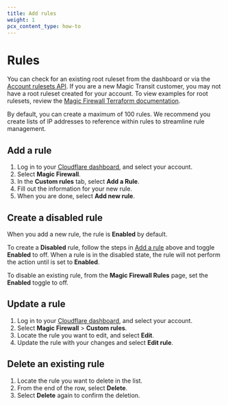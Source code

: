 ```yaml
---
title: Add rules
weight: 1
pcx_content_type: how-to
---
```


# Rules

You can check for an existing root ruleset from the dashboard or via the [Account rulesets API](https://developers.cloudflare.com/api/operations/account-rulesets-list-account-rulesets). If you are a new Magic Transit customer, you may not have a root ruleset created for your account. To view examples for root rulesets, review the [Magic Firewall Terraform documentation](https://registry.terraform.io/providers/cloudflare/cloudflare/latest/docs/resources/magic_firewall_ruleset).

By default, you can create a maximum of 100 rules. We recommend you create lists of IP addresses to reference within rules to streamline rule management.

## Add a rule

1. Log in to your [Cloudflare dashboard](https://dash.cloudflare.com/login), and select your account.
2. Select **Magic Firewall**.
3. In the **Custom rules** tab, select **Add a Rule**.
4. Fill out the information for your new rule.
5. When you are done, select **Add new rule**.

## Create a disabled rule

When you add a new rule, the rule is **Enabled** by default.

To create a **Disabled** rule, follow the steps in [Add a rule](#add-a-rule) above and toggle **Enabled** to off. When a rule is in the disabled state, the rule will not perform the action until is set to **Enabled**.

To disable an existing rule, from the **Magic Firewall Rules** page, set the **Enabled** toggle to off.

## Update a rule

1. Log in to your [Cloudflare dashboard](https://dash.cloudflare.com/login), and select your account.
2. Select **Magic Firewall** > **Custom rules**.
3. Locate the rule you want to edit, and select **Edit**.
4. Update the rule with your changes and select **Edit rule**.

## Delete an existing rule

1. Locate the rule you want to delete in the list.
2. From the end of the row, select **Delete**.
3. Select **Delete** again to confirm the deletion.
